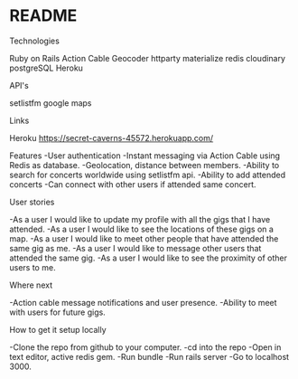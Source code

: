 # README
Technologies

Ruby on Rails
Action Cable
Geocoder
httparty
materialize
redis
cloudinary
postgreSQL
Heroku

API's

setlistfm
google maps

Links

Heroku
https://secret-caverns-45572.herokuapp.com/

Features
-User authentication
-Instant messaging via Action Cable using Redis as database.
-Geolocation, distance between members.
-Ability to search for concerts worldwide using setlistfm api.
-Ability to add attended concerts
-Can connect with other users if attended same concert.

User stories

-As a user I would like to update my profile with all the gigs that I have attended.
-As a user I would like to see the locations of these gigs on a map.
-As a user I would like to meet other people that have attended the same gig as me.
-As a user I would like to message other users that attended the same gig.
-As a user I would like to see the proximity of other users to me.

Where next

-Action cable message notifications and user presence.
-Ability to meet with users for future gigs.

How to get it setup locally

-Clone the repo from github to your computer.
-cd into the repo
-Open in text editor, active redis gem.
-Run bundle
-Run rails server
-Go to localhost 3000.
